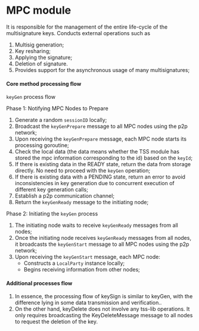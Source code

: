 # MPC module

It is responsible for the management of the entire life-cycle of the multisignature keys. Conducts external operations such as&#x20;

1. Multisig generation;
2. Key resharing;
3. Applying the signature;
4. Deletion of signature.
5. Provides support for the asynchronous usage of many multisignatures;

#### Core method processing flow

`keyGen` process flow

Phase 1: Notifying MPC Nodes to Prepare

1. Generate a random `sessionID` locally;
2. Broadcast the `keyGenPrepare` message to all MPC nodes using the p2p network;
3. Upon receiving the `keyGenPrepare` message, each MPC node starts its processing goroutine;
4. Check the local data (the data means whether the TSS module has stored the mpc information corresponding to the id) based on the `keyId`;
5. If there is existing data in the READY state, return the data from storage directly. No need to proceed with the `keyGen` operation;
6. If there is existing data with a PENDING state, return an error to avoid inconsistencies in key generation due to concurrent execution of different key generation calls;
7. Establish a p2p communication channel;
8. Return the `keyGenReady` message to the initiating node;

Phase 2: Initiating the `keyGen` process

1. The initiating node waits to receive `keyGenReady` messages from all nodes;
2. Once the initiating node receives `keyGenReady` messages from all nodes, it broadcasts the `keyGenStart` message to all MPC nodes using the p2p network;
3. Upon receiving the `keyGenStart` message, each MPC node:
   * Constructs a `LocalParty` instance locally;
   * Begins receiving information from other nodes;

#### Additional processes flow

1. In essence, the processing flow of keySign is similar to keyGen, with the difference lying in some data transmission and verification..
2. On the other hand, keyDelete does not involve any tss-lib operations. It only requires broadcasting the KeyDeleteMessage message to all nodes to request the deletion of the key.



